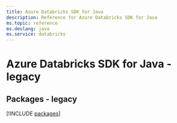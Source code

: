 ```yaml
---
title: Azure Databricks SDK for Java
description: Reference for Azure Databricks SDK for Java
ms.topic: reference
ms.devlang: java
ms.service: databricks
---
```

# Azure Databricks SDK for Java - legacy
## Packages - legacy
[!INCLUDE [packages](databricks-index.md)]

